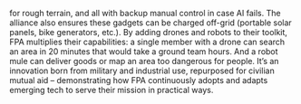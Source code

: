 for rough terrain, and all with backup manual control in case AI fails. The alliance also ensures these gadgets can be charged off-grid (portable solar panels, bike generators, etc.). By adding drones and robots to their toolkit, FPA multiplies their capabilities: a single member with a drone can search an area in 20 minutes that would take a ground team hours. And a robot mule can deliver goods or map an area too dangerous for people. It’s an innovation born from military and industrial use, repurposed for civilian mutual aid – demonstrating how FPA continuously adopts and adapts emerging tech to serve their mission in practical ways.
